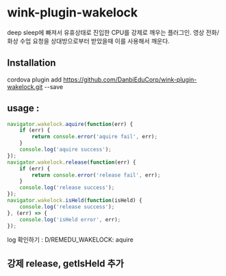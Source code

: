 # wink-plugin-wakelock

deep sleep에 빠져서 유휴상태로 진입한 CPU를 강제로 깨우는 플러그인. 영상 전화/화상 수업 요청을 상대방으로부터 받았을때 이를 사용해서 깨운다.

## Installation

  cordova plugin add https://github.com/DanbiEduCorp/wink-plugin-wakelock.git --save

## usage :
```javascript
navigator.wakelock.aquire(function(err) {
    if (err) {
        return console.error('aquire fail', err);
    }
    console.log('aquire success');
});
navigator.wakelock.release(function(err) {
    if (err) {
        return console.error('release fail', err);
    }
    console.log('release success');
});
navigator.wakelock.isHeld(function(isHeld) {
    console.log('release success');
}, (err) => {
    console.log('isHeld error', err);
});
```

log 확인하기 : D/REMEDU_WAKELOCK: aquire

## 강제 release, getIsHeld 추가
